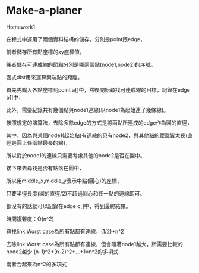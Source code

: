# Make-a-planer
Homework1

在程式中運用了兩個資料結構的儲存，分別是point跟edge，

前者儲存所有點座標的xy座標值，

後者儲存可連成線的節點分別是哪兩個點(node1,node2)的序號。

函式dist用來運算兩端點的距離。

首先先輸入各點座標到point a[]中，然後開始尋找可連成線的目標，記錄在edge b[]中，

此外，需要紀錄共有幾個點與node1連線(以node1為起始連了幾條線)。

按照規定的演算法，去除多餘edge的方式是將兩點所連成的edge作為圓的直徑，

其中，因為與某個node1(起始點)有連線的只有node2，與其他點的距離皆太長(直徑是圓上任兩點最長的線)，

所以對於node1的連線只需要考慮其他的node2是否在圓中。

接下來去尋找是否有點落在圓中，

所以用middle_x,middle_y表示中點(圓心)的座標，

只要半徑長度(圓的直徑/2)不超過圓心和任一點的連線即可。

都沒有的話就可以記錄在edge c[]中，得到最終結果。

時間複雜度：O(n^2)

尋找link:Worst case為所有點都有連線，(1/2)*n^2

去除link:Worst case為所有點都有連線，但會隨著node1越大，所需要比較的node2越少
	 (n-1)^2+(n-2)^2+...+1=n^2的多項式
	 
兩者合起來為n^2的多項式
